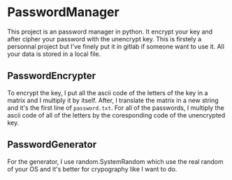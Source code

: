 # PasswordManager

This project is an password manager in python. It encrypt your key and after cipher your password with the unencrypt key.
This is firstely a personnal project but I've finely put it in gitlab if someone want to use it.
All your data is stored in a local file.

## PasswordEncrypter

To encrypt the key, I put all the ascii code of the letters of the key in a matrix and I multiply it by itself. After, I translate the matrix in a new string and it's the first line of `password.txt`.
For all of the passwords, I multiply the ascii code of all of the letters by the coresponding code of the unencrypted key. 

## PasswordGenerator

For the generator, I use random.SystemRandom which use the real random of your OS and it's better for crypography like I want to do. 